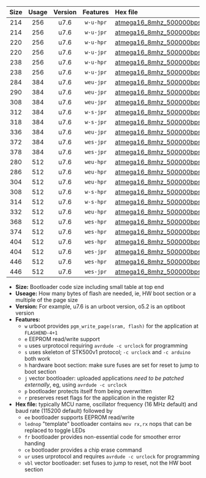 |Size|Usage|Version|Features|Hex file|
|:-:|:-:|:-:|:-:|:--|
|214|256|u7.6|`w-u-hpr`|[atmega16_8mhz_500000bps_ur.hex](https://raw.githubusercontent.com/stefanrueger/urboot/main/bootloaders/atmega16/fcpu_8mhz/500000_bps/atmega16_8mhz_500000bps_ur.hex)|
|214|256|u7.6|`w-u-jpr`|[atmega16_8mhz_500000bps_ur_vbl.hex](https://raw.githubusercontent.com/stefanrueger/urboot/main/bootloaders/atmega16/fcpu_8mhz/500000_bps/atmega16_8mhz_500000bps_ur_vbl.hex)|
|220|256|u7.6|`w-u-hpr`|[atmega16_8mhz_500000bps_lednop_ur.hex](https://raw.githubusercontent.com/stefanrueger/urboot/main/bootloaders/atmega16/fcpu_8mhz/500000_bps/atmega16_8mhz_500000bps_lednop_ur.hex)|
|220|256|u7.6|`w-u-jpr`|[atmega16_8mhz_500000bps_lednop_ur_vbl.hex](https://raw.githubusercontent.com/stefanrueger/urboot/main/bootloaders/atmega16/fcpu_8mhz/500000_bps/atmega16_8mhz_500000bps_lednop_ur_vbl.hex)|
|238|256|u7.6|`w-u-hpr`|[atmega16_8mhz_500000bps_lednop_fr_ur.hex](https://raw.githubusercontent.com/stefanrueger/urboot/main/bootloaders/atmega16/fcpu_8mhz/500000_bps/atmega16_8mhz_500000bps_lednop_fr_ur.hex)|
|238|256|u7.6|`w-u-jpr`|[atmega16_8mhz_500000bps_lednop_fr_ur_vbl.hex](https://raw.githubusercontent.com/stefanrueger/urboot/main/bootloaders/atmega16/fcpu_8mhz/500000_bps/atmega16_8mhz_500000bps_lednop_fr_ur_vbl.hex)|
|284|384|u7.6|`weu-jpr`|[atmega16_8mhz_500000bps_ee_ur_vbl.hex](https://raw.githubusercontent.com/stefanrueger/urboot/main/bootloaders/atmega16/fcpu_8mhz/500000_bps/atmega16_8mhz_500000bps_ee_ur_vbl.hex)|
|290|384|u7.6|`weu-jpr`|[atmega16_8mhz_500000bps_ee_lednop_ur_vbl.hex](https://raw.githubusercontent.com/stefanrueger/urboot/main/bootloaders/atmega16/fcpu_8mhz/500000_bps/atmega16_8mhz_500000bps_ee_lednop_ur_vbl.hex)|
|308|384|u7.6|`weu-jpr`|[atmega16_8mhz_500000bps_ee_lednop_fr_ur_vbl.hex](https://raw.githubusercontent.com/stefanrueger/urboot/main/bootloaders/atmega16/fcpu_8mhz/500000_bps/atmega16_8mhz_500000bps_ee_lednop_fr_ur_vbl.hex)|
|312|384|u7.6|`w-s-jpr`|[atmega16_8mhz_500000bps_vbl.hex](https://raw.githubusercontent.com/stefanrueger/urboot/main/bootloaders/atmega16/fcpu_8mhz/500000_bps/atmega16_8mhz_500000bps_vbl.hex)|
|318|384|u7.6|`w-s-jpr`|[atmega16_8mhz_500000bps_lednop_vbl.hex](https://raw.githubusercontent.com/stefanrueger/urboot/main/bootloaders/atmega16/fcpu_8mhz/500000_bps/atmega16_8mhz_500000bps_lednop_vbl.hex)|
|336|384|u7.6|`weu-jpr`|[atmega16_8mhz_500000bps_ee_lednop_fr_ce_ur_vbl.hex](https://raw.githubusercontent.com/stefanrueger/urboot/main/bootloaders/atmega16/fcpu_8mhz/500000_bps/atmega16_8mhz_500000bps_ee_lednop_fr_ce_ur_vbl.hex)|
|372|384|u7.6|`wes-jpr`|[atmega16_8mhz_500000bps_ee_vbl.hex](https://raw.githubusercontent.com/stefanrueger/urboot/main/bootloaders/atmega16/fcpu_8mhz/500000_bps/atmega16_8mhz_500000bps_ee_vbl.hex)|
|378|384|u7.6|`wes-jpr`|[atmega16_8mhz_500000bps_ee_lednop_vbl.hex](https://raw.githubusercontent.com/stefanrueger/urboot/main/bootloaders/atmega16/fcpu_8mhz/500000_bps/atmega16_8mhz_500000bps_ee_lednop_vbl.hex)|
|280|512|u7.6|`weu-hpr`|[atmega16_8mhz_500000bps_ee_ur.hex](https://raw.githubusercontent.com/stefanrueger/urboot/main/bootloaders/atmega16/fcpu_8mhz/500000_bps/atmega16_8mhz_500000bps_ee_ur.hex)|
|286|512|u7.6|`weu-hpr`|[atmega16_8mhz_500000bps_ee_lednop_ur.hex](https://raw.githubusercontent.com/stefanrueger/urboot/main/bootloaders/atmega16/fcpu_8mhz/500000_bps/atmega16_8mhz_500000bps_ee_lednop_ur.hex)|
|304|512|u7.6|`weu-hpr`|[atmega16_8mhz_500000bps_ee_lednop_fr_ur.hex](https://raw.githubusercontent.com/stefanrueger/urboot/main/bootloaders/atmega16/fcpu_8mhz/500000_bps/atmega16_8mhz_500000bps_ee_lednop_fr_ur.hex)|
|308|512|u7.6|`w-s-hpr`|[atmega16_8mhz_500000bps.hex](https://raw.githubusercontent.com/stefanrueger/urboot/main/bootloaders/atmega16/fcpu_8mhz/500000_bps/atmega16_8mhz_500000bps.hex)|
|314|512|u7.6|`w-s-hpr`|[atmega16_8mhz_500000bps_lednop.hex](https://raw.githubusercontent.com/stefanrueger/urboot/main/bootloaders/atmega16/fcpu_8mhz/500000_bps/atmega16_8mhz_500000bps_lednop.hex)|
|332|512|u7.6|`weu-hpr`|[atmega16_8mhz_500000bps_ee_lednop_fr_ce_ur.hex](https://raw.githubusercontent.com/stefanrueger/urboot/main/bootloaders/atmega16/fcpu_8mhz/500000_bps/atmega16_8mhz_500000bps_ee_lednop_fr_ce_ur.hex)|
|368|512|u7.6|`wes-hpr`|[atmega16_8mhz_500000bps_ee.hex](https://raw.githubusercontent.com/stefanrueger/urboot/main/bootloaders/atmega16/fcpu_8mhz/500000_bps/atmega16_8mhz_500000bps_ee.hex)|
|374|512|u7.6|`wes-hpr`|[atmega16_8mhz_500000bps_ee_lednop.hex](https://raw.githubusercontent.com/stefanrueger/urboot/main/bootloaders/atmega16/fcpu_8mhz/500000_bps/atmega16_8mhz_500000bps_ee_lednop.hex)|
|404|512|u7.6|`wes-hpr`|[atmega16_8mhz_500000bps_ee_lednop_fr.hex](https://raw.githubusercontent.com/stefanrueger/urboot/main/bootloaders/atmega16/fcpu_8mhz/500000_bps/atmega16_8mhz_500000bps_ee_lednop_fr.hex)|
|404|512|u7.6|`wes-jpr`|[atmega16_8mhz_500000bps_ee_lednop_fr_vbl.hex](https://raw.githubusercontent.com/stefanrueger/urboot/main/bootloaders/atmega16/fcpu_8mhz/500000_bps/atmega16_8mhz_500000bps_ee_lednop_fr_vbl.hex)|
|446|512|u7.6|`wes-hpr`|[atmega16_8mhz_500000bps_ee_lednop_fr_ce.hex](https://raw.githubusercontent.com/stefanrueger/urboot/main/bootloaders/atmega16/fcpu_8mhz/500000_bps/atmega16_8mhz_500000bps_ee_lednop_fr_ce.hex)|
|446|512|u7.6|`wes-jpr`|[atmega16_8mhz_500000bps_ee_lednop_fr_ce_vbl.hex](https://raw.githubusercontent.com/stefanrueger/urboot/main/bootloaders/atmega16/fcpu_8mhz/500000_bps/atmega16_8mhz_500000bps_ee_lednop_fr_ce_vbl.hex)|

- **Size:** Bootloader code size including small table at top end
- **Useage:** How many bytes of flash are needed, ie, HW boot section or a multiple of the page size
- **Version:** For example, u7.6 is an urboot version, o5.2 is an optiboot version
- **Features:**
  + `w` urboot provides `pgm_write_page(sram, flash)` for the application at `FLASHEND-4+1`
  + `e` EEPROM read/write support
  + `u` uses urprotocol requiring `avrdude -c urclock` for programming
  + `s` uses skeleton of STK500v1 protocol; `-c urclock` and `-c arduino` both work
  + `h` hardware boot section: make sure fuses are set for reset to jump to boot section
  + `j` vector bootloader: uploaded applications *need to be patched externally*, eg, using `avrdude -c urclock`
  + `p` bootloader protects itself from being overwritten
  + `r` preserves reset flags for the application in the register R2
- **Hex file:** typically MCU name, oscillator frequency (16 MHz default) and baud rate (115200 default) followed by
  + `ee` bootloader supports EEPROM read/write
  + `lednop` "template" bootloader contains `mov rx,rx` nops that can be replaced to toggle LEDs
  + `fr` bootloader provides non-essential code for smoother error handing
  + `ce` bootloader provides a chip erase command
  + `ur` uses urprotocol and requires `avrdude -c urclock` for programming
  + `vbl` vector bootloader: set fuses to jump to reset, not the HW boot section
